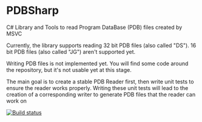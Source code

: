 # PDBSharp
C# Library and Tools to read Program DataBase (PDB) files created by MSVC

Currently, the library supports reading 32 bit PDB files (also called "DS").
16 bit PDB files (also called "JG") aren't supported yet.

Writing PDB files is not implemented yet. You will find some code around the repository, but it's not usable yet at this stage.

The main goal is to create a stable PDB Reader first, then write unit tests to ensure the reader works properly.
Writing these unit tests will lead to the creation of a corresponding writer to generate PDB files that the reader can work on

[![Build status](https://ci.appveyor.com/api/projects/status/phudbuu0pt3dg9yp/branch/master?svg=true)](https://ci.appveyor.com/project/smx-smx/pdbsharp/branch/master)
